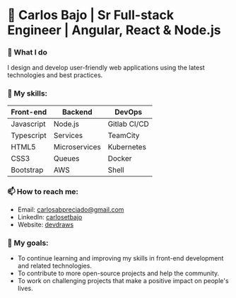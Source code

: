 # 🚀 Carlos Bajo | Sr Full-stack Engineer | Angular, React & Node.js

### 🔭 What I do
   I design and develop user-friendly web applications using the latest technologies and best practices.

### 🌱 My skills:
| Front-end  |   Backend | DevOps |
|---|---|---|
|Javascript | Node.js| Gitlab CI/CD |
|Typescript | Services | TeamCity |
|HTML5| Microservices | Kubernetes |
|CSS3| Queues | Docker |
|Bootstrap| AWS | Shell |

### 📫 How to reach me:
- Email: carlosabpreciado@gmail.com
- LinkedIn: [carlosetbajo](https://www.linkedin.com/in/carlosetbajo/)
- Website: [devdraws](https://www.devdraws.io/)
### 🎯 My goals:
- To continue learning and improving my skills in front-end development and related technologies.
- To contribute to more open-source projects and help the community.
- To work on challenging projects that make a positive impact on people's lives.
